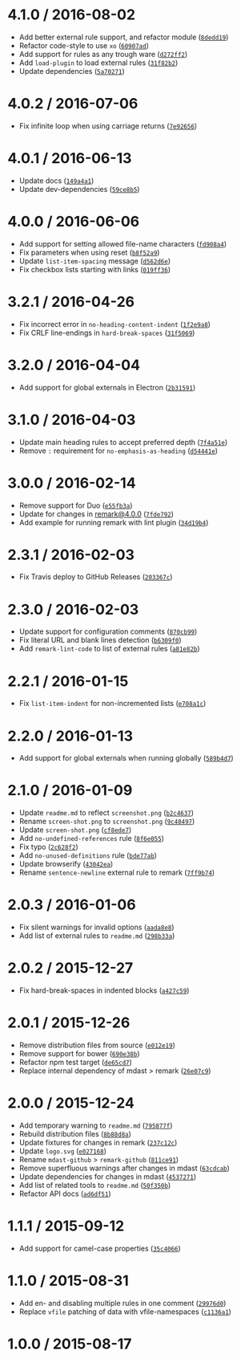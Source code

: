 <!--remark setext-->

<!--lint disable no-multiple-toplevel-headings -->

4.1.0 / 2016-08-02
==================

*   Add better external rule support, and refactor module ([`8dedd19`](https://github.com/wooorm/remark-lint/commit/8dedd19))
*   Refactor code-style to use `xo` ([`60907ad`](https://github.com/wooorm/remark-lint/commit/60907ad))
*   Add support for rules as any trough ware ([`d272ff2`](https://github.com/wooorm/remark-lint/commit/d272ff2))
*   Add `load-plugin` to load external rules ([`31f82b2`](https://github.com/wooorm/remark-lint/commit/31f82b2))
*   Update dependencies ([`5a70271`](https://github.com/wooorm/remark-lint/commit/5a70271))

4.0.2 / 2016-07-06
==================

*   Fix infinite loop when using carriage returns ([`7e92656`](https://github.com/wooorm/remark-lint/commit/7e92656))

4.0.1 / 2016-06-13
==================

*   Update docs ([`149a4a1`](https://github.com/wooorm/remark-lint/commit/149a4a1))
*   Update dev-dependencies ([`59ce8b5`](https://github.com/wooorm/remark-lint/commit/59ce8b5))

4.0.0 / 2016-06-06
==================

*   Add support for setting allowed file-name characters ([`fd908a4`](https://github.com/wooorm/remark-lint/commit/fd908a4))
*   Fix parameters when using reset ([`b8f52a9`](https://github.com/wooorm/remark-lint/commit/b8f52a9))
*   Update `list-item-spacing` message ([`d562d6e`](https://github.com/wooorm/remark-lint/commit/d562d6e))
*   Fix checkbox lists starting with links ([`019ff36`](https://github.com/wooorm/remark-lint/commit/019ff36))

3.2.1 / 2016-04-26
==================

*   Fix incorrect error in `no-heading-content-indent` ([`1f2e9a8`](https://github.com/wooorm/remark-lint/commit/1f2e9a8))
*   Fix CRLF line-endings in `hard-break-spaces` ([`31f5069`](https://github.com/wooorm/remark-lint/commit/31f5069))

3.2.0 / 2016-04-04
==================

*   Add support for global externals in Electron ([`2b31591`](https://github.com/wooorm/remark-lint/commit/2b31591))

3.1.0 / 2016-04-03
==================

*   Update main heading rules to accept preferred depth ([`7f4a51e`](https://github.com/wooorm/remark-lint/commit/7f4a51e))
*   Remove `:` requirement for `no-emphasis-as-heading` ([`d54441e`](https://github.com/wooorm/remark-lint/commit/d54441e))

3.0.0 / 2016-02-14
==================

*   Remove support for Duo ([`e55fb3a`](https://github.com/wooorm/remark-lint/commit/e55fb3a))
*   Update for changes in remark@4.0.0 ([`7fde792`](https://github.com/wooorm/remark-lint/commit/7fde792))
*   Add example for running remark with lint plugin ([`34d19b4`](https://github.com/wooorm/remark-lint/commit/34d19b4))

2.3.1 / 2016-02-03
==================

*   Fix Travis deploy to GitHub Releases ([`203367c`](https://github.com/wooorm/remark-lint/commit/203367c))

2.3.0 / 2016-02-03
==================

*   Update support for configuration comments ([`870cb99`](https://github.com/wooorm/remark-lint/commit/870cb99))
*   Fix literal URL and blank lines detection ([`b6309f0`](https://github.com/wooorm/remark-lint/commit/b6309f0))
*   Add `remark-lint-code` to list of external rules ([`a81e82b`](https://github.com/wooorm/remark-lint/commit/a81e82b))

2.2.1 / 2016-01-15
==================

*   Fix `list-item-indent` for non-incremented lists ([`e708a1c`](https://github.com/wooorm/remark-lint/commit/e708a1c))

2.2.0 / 2016-01-13
==================

*   Add support for global externals when running globally ([`589b4d7`](https://github.com/wooorm/remark-lint/commit/589b4d7))

2.1.0 / 2016-01-09
==================

*   Update `readme.md` to reflect `screenshot.png` ([`b2c4637`](https://github.com/wooorm/remark-lint/commit/b2c4637))
*   Rename `screen-shot.png` to `screenshot.png` ([`9c48497`](https://github.com/wooorm/remark-lint/commit/9c48497))
*   Update `screen-shot.png` ([`cf8ede7`](https://github.com/wooorm/remark-lint/commit/cf8ede7))
*   Add `no-undefined-references` rule ([`8f6e055`](https://github.com/wooorm/remark-lint/commit/8f6e055))
*   Fix typo ([`2c628f2`](https://github.com/wooorm/remark-lint/commit/2c628f2))
*   Add `no-unused-definitions` rule ([`bde77ab`](https://github.com/wooorm/remark-lint/commit/bde77ab))
*   Update browserify ([`43042ea`](https://github.com/wooorm/remark-lint/commit/43042ea))
*   Rename `sentence-newline` external rule to remark ([`7ff9b74`](https://github.com/wooorm/remark-lint/commit/7ff9b74))

2.0.3 / 2016-01-06
==================

*   Fix silent warnings for invalid options ([`aada8e8`](https://github.com/wooorm/remark-lint/commit/aada8e8))
*   Add list of external rules to `readme.md` ([`298b33a`](https://github.com/wooorm/remark-lint/commit/298b33a))

2.0.2 / 2015-12-27
==================

*   Fix hard-break-spaces in indented blocks ([`a427c59`](https://github.com/wooorm/remark-lint/commit/a427c59))

2.0.1 / 2015-12-26
==================

*   Remove distribution files from source ([`e012e19`](https://github.com/wooorm/remark-lint/commit/e012e19))
*   Remove support for bower ([`690e38b`](https://github.com/wooorm/remark-lint/commit/690e38b))
*   Refactor npm test target ([`de65cd7`](https://github.com/wooorm/remark-lint/commit/de65cd7))
*   Replace internal dependency of mdast > remark ([`26e07c9`](https://github.com/wooorm/remark-lint/commit/26e07c9))

2.0.0 / 2015-12-24
==================

*   Add temporary warning to `readme.md` ([`795877f`](https://github.com/wooorm/remark-lint/commit/795877f))
*   Rebuild distribution files ([`8b88d8a`](https://github.com/wooorm/remark-lint/commit/8b88d8a))
*   Update fixtures for changes in remark ([`237c12c`](https://github.com/wooorm/remark-lint/commit/237c12c))
*   Update `logo.svg` ([`e027168`](https://github.com/wooorm/remark-lint/commit/e027168))
*   Rename `mdast-github` > `remark-github` ([`811ce91`](https://github.com/wooorm/remark-lint/commit/811ce91))
*   Remove superfluous warnings after changes in mdast ([`63cdcab`](https://github.com/wooorm/remark-lint/commit/63cdcab))
*   Update dependencies for changes in mdast ([`4537271`](https://github.com/wooorm/remark-lint/commit/4537271))
*   Add list of related tools to `readme.md` ([`50f350b`](https://github.com/wooorm/remark-lint/commit/50f350b))
*   Refactor API docs ([`ad6df51`](https://github.com/wooorm/remark-lint/commit/ad6df51))

1.1.1 / 2015-09-12
==================

*   Add support for camel-case properties ([`35c4066`](https://github.com/wooorm/remark-lint/commit/35c4066))

1.1.0 / 2015-08-31
==================

*   Add en- and disabling multiple rules in one comment ([`29976d0`](https://github.com/wooorm/remark-lint/commit/29976d0))
*   Replace `vfile` patching of data with vfile-namespaces ([`c1136a1`](https://github.com/wooorm/remark-lint/commit/c1136a1))

1.0.0 / 2015-08-17
==================
